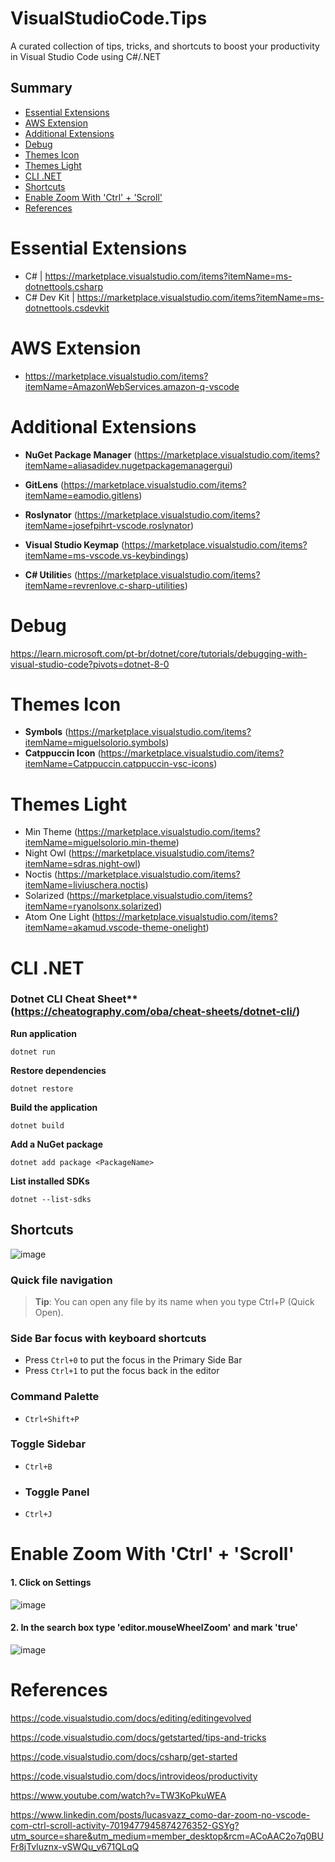 # VisualStudioCode.Tips
A curated collection of tips, tricks, and shortcuts to boost your productivity in Visual Studio Code using C#/.NET

## Summary
- [Essential Extensions](#essential-extensions)
- [AWS Extension](#aws-extension)
- [Additional Extensions](#additional-extensions)
- [Debug](#debug)
- [Themes Icon](#themes-icon)
- [Themes Light](#themes-light)
- [CLI .NET](#cli-net)
- [Shortcuts](#shortcuts)
- [Enable Zoom With 'Ctrl' + 'Scroll'](#enable-zoom-with-ctrl--scroll)
- [References](#references)

# Essential Extensions
- C# | https://marketplace.visualstudio.com/items?itemName=ms-dotnettools.csharp
- C# Dev Kit | https://marketplace.visualstudio.com/items?itemName=ms-dotnettools.csdevkit

# AWS Extension
- https://marketplace.visualstudio.com/items?itemName=AmazonWebServices.amazon-q-vscode

# Additional Extensions
- **NuGet Package Manager** (https://marketplace.visualstudio.com/items?itemName=aliasadidev.nugetpackagemanagergui)
- **GitLens** (https://marketplace.visualstudio.com/items?itemName=eamodio.gitlens)
- **Roslynator** (https://marketplace.visualstudio.com/items?itemName=josefpihrt-vscode.roslynator)
- **Visual Studio Keymap** (https://marketplace.visualstudio.com/items?itemName=ms-vscode.vs-keybindings)
 
- **C# Utilitie**s (https://marketplace.visualstudio.com/items?itemName=revrenlove.c-sharp-utilities)


# Debug

https://learn.microsoft.com/pt-br/dotnet/core/tutorials/debugging-with-visual-studio-code?pivots=dotnet-8-0

# Themes Icon
- **Symbols** (https://marketplace.visualstudio.com/items?itemName=miguelsolorio.symbols)
- **Catppuccin Icon** (https://marketplace.visualstudio.com/items?itemName=Catppuccin.catppuccin-vsc-icons)

# Themes Light
- Min Theme (https://marketplace.visualstudio.com/items?itemName=miguelsolorio.min-theme)
- Night Owl (https://marketplace.visualstudio.com/items?itemName=sdras.night-owl)
- Noctis (https://marketplace.visualstudio.com/items?itemName=liviuschera.noctis)
- Solarized (https://marketplace.visualstudio.com/items?itemName=ryanolsonx.solarized)
- Atom One Light (https://marketplace.visualstudio.com/items?itemName=akamud.vscode-theme-onelight)

# CLI .NET

### Dotnet CLI Cheat Sheet** (https://cheatography.com/oba/cheat-sheets/dotnet-cli/)


**Run application**
```
dotnet run
```


**Restore dependencies**
```
dotnet restore
```



**Build the application**
```
dotnet build
```



**Add a NuGet package**
```
dotnet add package <PackageName>
```



**List installed SDKs**
```
dotnet --list-sdks
```


## Shortcuts

![image](https://github.com/user-attachments/assets/1cd1e21d-798c-408c-8344-8535c7f49439)


### Quick file navigation
> **Tip**: You can open any file by its name when you type Ctrl+P (Quick Open).

### Side Bar focus with keyboard shortcuts
- Press ```Ctrl+0``` to put the focus in the Primary Side Bar
- Press ```Ctrl+1``` to put the focus back in the editor

### Command Palette
- ```Ctrl+Shift+P```

### Toggle Sidebar
- ```Ctrl+B```

- ### Toggle Panel
- ```Ctrl+J```

# Enable Zoom With 'Ctrl' + 'Scroll'

#### 1. Click on Settings
![image](https://github.com/user-attachments/assets/45152cdd-8934-46dc-bdb7-0fd3a17fe768)

#### 2. In the search box type 'editor.mouseWheelZoom' and mark 'true'
![image](https://github.com/user-attachments/assets/1dbf416d-6445-43c6-aa1b-fe9350f6dec9)



# References

https://code.visualstudio.com/docs/editing/editingevolved

https://code.visualstudio.com/docs/getstarted/tips-and-tricks

https://code.visualstudio.com/docs/csharp/get-started

https://code.visualstudio.com/docs/introvideos/productivity

https://www.youtube.com/watch?v=TW3KoPkuWEA

https://www.linkedin.com/posts/lucasvazz_como-dar-zoom-no-vscode-com-ctrl-scroll-activity-7019477945874276352-GSYg?utm_source=share&utm_medium=member_desktop&rcm=ACoAAC2o7q0BUFr8jTvluznx-vSWQu_v671QLqQ
